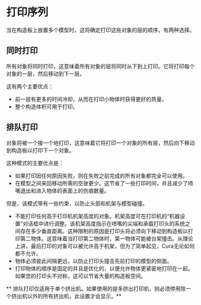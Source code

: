 打印序列
====
当在构造板上放置多个模型时，这将确定打印这些对象的层的顺序。有两种选择。

同时打印
----
所有对象将同时打印，这意味着所有对象的层将同时从下到上打印。它将打印每个对象的一层，然后移动到下一层。

这有两个主要优点：
* 前一层有更多的时间冷却，从而在打印小物体时获得更好的质量。
* 整个构造体积可用于打印。

排队打印
----
对象将被一个接一个地打印，这意味着它将打印一个对象的所有层，然后向下移动到构造板以打印下一个对象。

这种模式的主要优点是：
* 如果打印因任何原因失败，则在失败之前完成的所有对象都完全可以使用。
* 在模型之间来回移动所需的空驶更少。这节省了一些打印时间，并且减少了喷嘴退出和进入物体的表面上的伤痕数量。

但是，该模式带有一些约束，以防止头部和机架与模型碰撞。
* 不能打印任何高于打印机机架高度的对象。机架高度可在打印机的“机器设置”对话框中进行调整。该机架高度指示在喷嘴的尖端和承载打印头的系统之间存在多少垂直距离。这种限制的原因是打印头将必须向下移动到构造板以打印第二物体。这意味着当打印第二物体时，第一物体可能被台架撞击。从理论上讲，最后打印的对象可以被允许高于机架，但为了简单起见，Cura无论如何都不允许。
* 物体必须彼此间隔更远，以防止打印头撞击先前打印的模型的侧面。
* 打印物体的顺序是固定的并且是优化的，以便允许物体更紧密地打印在一起。如果您的打印头不对称，这可以节省大量的构造板空间。

** 排队打印仅适用于单个挤出机。如果使用的是多挤出打印机，则必须停用除一个挤出机以外的所有挤出机，此设置才会显示。**
